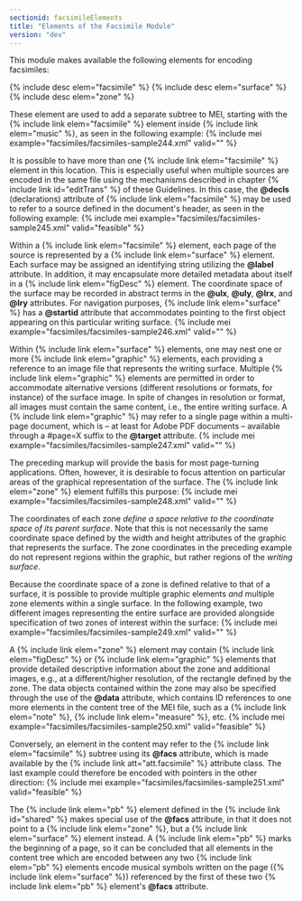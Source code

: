```yaml
---
sectionid: facsimileElements
title: "Elements of the Facsimile Module"
version: "dev"
---
```


This module makes available the following elements for encoding facsimiles:

  
{% include desc elem="facsimile" %} 
{% include desc elem="surface" %} 
{% include desc elem="zone" %} 
 

These element are used to add a separate subtree to MEI, starting with the {% include link elem="facsimile" %} element inside {% include link elem="music" %}, as seen in the following example:
{% include mei example="facsimiles/facsimiles-sample244.xml" valid="" %}
    
It is possible to have more than one {% include link elem="facsimile" %} element in this location. This is especially useful when multiple sources are encoded in the same file using the mechanisms described in chapter {% include link id="editTrans" %} of these Guidelines. In this case, the **@decls** (declarations) attribute of {% include link elem="facsimile" %} may be used to refer to a source defined in the document's header, as seen in the following example:
{% include mei example="facsimiles/facsimiles-sample245.xml" valid="feasible" %}
    
Within a {% include link elem="facsimile" %} element, each page of the source is represented by a {% include link elem="surface" %} element. Each surface may be assigned an identifying string utilizing the **@label** attribute. In addition, it may encapsulate more detailed metadata about itself in a {% include link elem="figDesc" %} element. The coordinate space of the surface may be recorded in abstract terms in the **@ulx**, **@uly**, **@lrx**, and **@lry** attributes. For navigation purposes, {% include link elem="surface" %} has a **@startid** attribute that accommodates pointing to the first object appearing on this particular writing surface.
{% include mei example="facsimiles/facsimiles-sample246.xml" valid="" %}
    
Within {% include link elem="surface" %} elements, one may nest one or more {% include link elem="graphic" %} elements, each providing a reference to an image file that represents the writing surface. Multiple {% include link elem="graphic" %} elements are permitted in order to accommodate alternative versions (different resolutions or formats, for instance) of the surface image. In spite of changes in resolution or format, all images must contain the same content, i.e., the entire writing surface. A {% include link elem="graphic" %} may refer to a single page within a multi-page document, which is – at least for Adobe PDF documents – available through a #page=X suffix to the **@target** attribute.
{% include mei example="facsimiles/facsimiles-sample247.xml" valid="" %}
    
The preceding markup will provide the basis for most page-turning applications. Often, however, it is desirable to focus attention on particular areas of the graphical representation of the surface. The {% include link elem="zone" %} element fulfills this purpose:
{% include mei example="facsimiles/facsimiles-sample248.xml" valid="" %}
    
The coordinates of each zone *define a space relative to the coordinate space of its parent surface*. Note that this is not necessarily the same coordinate space defined by the width and height attributes of the graphic that represents the surface. The zone coordinates in the preceding example do not represent regions within the graphic, but rather regions of the *writing surface*.

Because the coordinate space of a zone is defined relative to that of a surface, it is possible to provide multiple graphic elements *and* multiple zone elements within a single surface. In the following example, two different images representing the entire surface are provided alongside specification of two zones of interest within the surface:
{% include mei example="facsimiles/facsimiles-sample249.xml" valid="" %}
    
A {% include link elem="zone" %} element may contain {% include link elem="figDesc" %} or {% include link elem="graphic" %} elements that provide detailed descriptive information about the zone and additional images, e.g., at a different/higher resolution, of the rectangle defined by the zone. The data objects contained within the zone may also be specified through the use of the **@data** attribute, which contains ID references to one more elements in the content tree of the MEI file, such as a {% include link elem="note" %}, {% include link elem="measure" %}, etc.
{% include mei example="facsimiles/facsimiles-sample250.xml" valid="feasible" %}
    
Conversely, an element in the content may refer to the {% include link elem="facsimile" %} subtree using its **@facs** attribute, which is made available by the {% include link att="att.facsimile" %} attribute class. The last example could therefore be encoded with pointers in the other direction:
{% include mei example="facsimiles/facsimiles-sample251.xml" valid="feasible" %}
    
The {% include link elem="pb" %} element defined in the {% include link id="shared" %} makes special use of the **@facs** attribute, in that it does not point to a {% include link elem="zone" %}, but a {% include link elem="surface" %} element instead. A {% include link elem="pb" %} marks the beginning of a page, so it can be concluded that all elements in the content tree which are encoded between any two {% include link elem="pb" %} elements encode musical symbols written on the page ({% include link elem="surface" %}) referenced by the first of these two {% include link elem="pb" %} element's **@facs** attribute.
